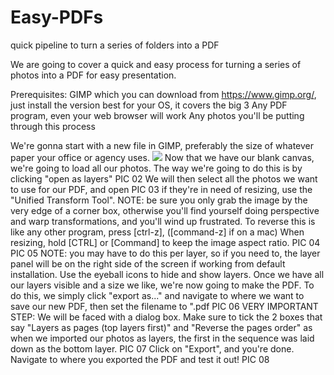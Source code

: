 # Easy-PDFs
quick pipeline to turn a series of folders into a PDF

We are going to cover a quick and easy process for turning a series of photos into a PDF for easy presentation.

Prerequisites:
  GIMP which you can download from https://www.gimp.org/, just install the version best for your OS, it covers the big 3
  Any PDF program, even your web browser will work
  Any photos you'll be putting through this process

We're gonna start with a new file in GIMP, preferably the size of whatever paper your office or agency uses.
<img src=[https://i.imgur.com/ripaPY9.png](https://imgur.com/WoEothL)>
Now that we have our blank canvas, we're going to load all our photos.  The way we're going to do this is by clicking "open as layers"
PIC 02
We will then select all the photos we want to use for our PDF, and open
PIC 03
if they're in need of resizing, use the "Unified Transform Tool". NOTE: be sure you only grab the image by the very edge of a corner box, otherwise you'll find yourself doing perspective and warp transformations, and you'll wind up frustrated.  To reverse this is like any other program, press [ctrl-z], ([command-z] if on a mac)
When resizing, hold [CTRL] or [Command] to keep the image aspect ratio.
PIC 04
PIC 05
NOTE: you may have to do this per layer, so if you need to, the layer panel will be on the right side of the screen if working from default installation.  Use the eyeball icons to hide and show layers.
Once we have all our layers visible and a size we like, we're now going to make the PDF.  To do this, we simply click "export as..." and navigate to where we want to save our new PDF, then set the filename to "<filename>.pdf
PIC 06
VERY IMPORTANT STEP: We will be faced with a dialog box.  Make sure to tick the 2 boxes that say "Layers as pages (top layers first)" and "Reverse the pages order" as when we imported our photos as layers, the first in the sequence was laid down as the bottom layer.
PIC 07
Click on "Export", and you're done.  Navigate to where you exported the PDF and test it out!
PIC 08
